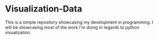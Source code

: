 # Visualization-Data
This is a simple repository showcasing my development in programming.
I will be showcasing most of the work I'm doing in regards to python visualization.
